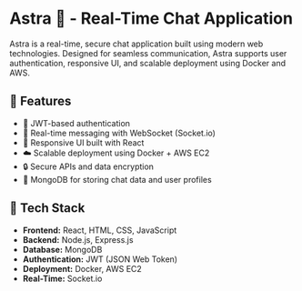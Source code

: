 # Astra 🚀 - Real-Time Chat Application
 
Astra is a real-time, secure chat application built using modern web technologies. Designed for seamless communication, Astra supports user authentication, responsive UI, and scalable deployment using Docker and AWS.

## 🌟 Features

- 🔐 JWT-based authentication 
- 💬 Real-time messaging with WebSocket (Socket.io)
- 🎨 Responsive UI built with React
- ☁️ Scalable deployment using Docker + AWS EC2
- 🔒 Secure APIs and data encryption
- 🧩 MongoDB for storing chat data and user profiles

## 🚀 Tech Stack

- **Frontend:** React, HTML, CSS, JavaScript
- **Backend:** Node.js, Express.js
- **Database:** MongoDB
- **Authentication:** JWT (JSON Web Token)
- **Deployment:** Docker, AWS EC2
- **Real-Time:** Socket.io


